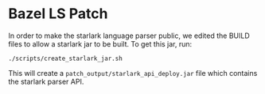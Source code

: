 # Bazel LS Patch

In order to make the starlark language parser public, we edited the BUILD files to allow a starlark jar to be built. To get this jar, run:

```
./scripts/create_starlark_jar.sh
```

This will create a `patch_output/starlark_api_deploy.jar` file which contains the starlark parser API.
